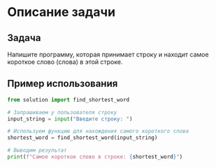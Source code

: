 # Описание задачи

## Задача

Напишите программу, которая принимает строку и находит самое короткое слово (слова) в этой строке.

## Пример использования

```python
from solution import find_shortest_word

# Запрашиваем у пользователя строку
input_string = input("Введите строку: ")

# Используем функцию для нахождения самого короткого слова
shortest_word = find_shortest_word(input_string)

# Выводим результат
print(f"Самое короткое слово в строке: {shortest_word}")
